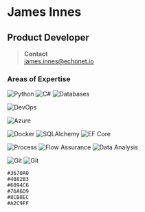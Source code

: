 # James Innes

## Product Developer

> **Contact**  
> james.innes@echonet.io

### Areas of Expertise
![Python](https://img.shields.io/badge/Python-3670A0?style=for-the-badge&logo=python&logoColor=white)
![C#](https://img.shields.io/badge/CSharp-3670A0?style=for-the-badge&logo=csharp&logoColor=white)
![Databases](https://img.shields.io/badge/Databases-3670A0?style=for-the-badge&logo=csharp&logoColor=white)

![DevOps](https://img.shields.io/badge/DevOps-4B82B3?style=for-the-badge)

![Azure](https://img.shields.io/badge/Azure-6094C6?style=for-the-badge&logo=microsoftazure&logoColor=white)

![Docker](https://img.shields.io/badge/Docker-76A6D9?style=for-the-badge&logo=docker&logoColor=white)
![SQLAlchemy](https://img.shields.io/badge/SQLAlchemy-76A6D9?style=for-the-badge)
![EF Core](https://img.shields.io/badge/Entity_Framework-76A6D9?style=for-the-badge)


![Process](https://img.shields.io/badge/Process_Engineering-8CB8EC?style=for-the-badge)
![Flow Assurance](https://img.shields.io/badge/Flow_Assurance-8CB8EC?style=for-the-badge)
![Data Analysis](https://img.shields.io/badge/Data_Analysis-8CB8EC?style=for-the-badge)

![Git](https://img.shields.io/badge/Git-A2C9FF?style=for-the-badge&logo=git&logoColor=white)
![Git](https://img.shields.io/badge/Git-A2C9FF?style=for-the-badge&logo=git&logoColor=white)

```
#3670A0
#4B82B3
#6094C6
#76A6D9
#8CB8EC
#A2C9FF
```
